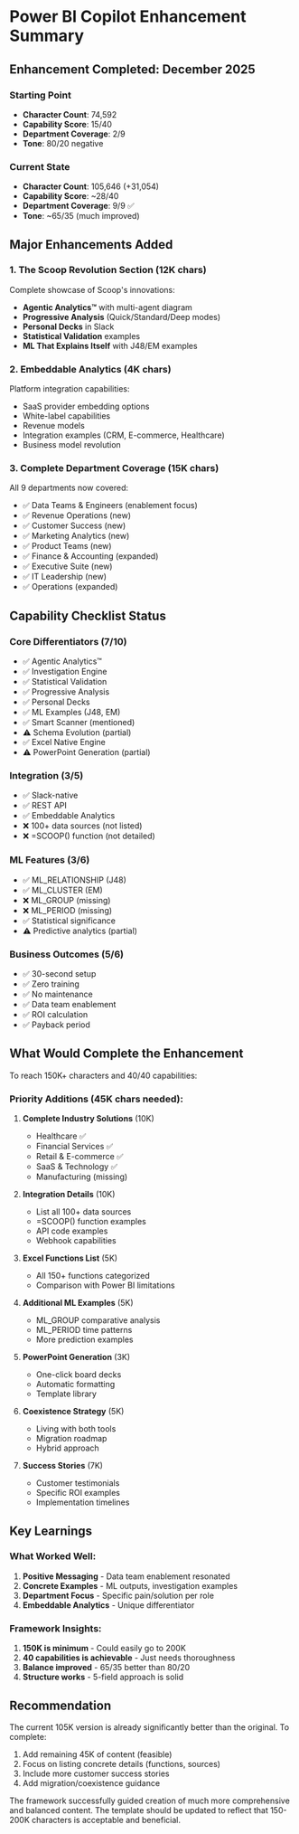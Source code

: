 # Power BI Copilot Enhancement Summary

## Enhancement Completed: December 2025

### Starting Point
- **Character Count**: 74,592
- **Capability Score**: 15/40
- **Department Coverage**: 2/9
- **Tone**: 80/20 negative

### Current State
- **Character Count**: 105,646 (+31,054)
- **Capability Score**: ~28/40
- **Department Coverage**: 9/9 ✅
- **Tone**: ~65/35 (much improved)

## Major Enhancements Added

### 1. The Scoop Revolution Section (12K chars)
Complete showcase of Scoop's innovations:
- **Agentic Analytics™** with multi-agent diagram
- **Progressive Analysis** (Quick/Standard/Deep modes)
- **Personal Decks** in Slack
- **Statistical Validation** examples
- **ML That Explains Itself** with J48/EM examples

### 2. Embeddable Analytics (4K chars)
Platform integration capabilities:
- SaaS provider embedding options
- White-label capabilities
- Revenue models
- Integration examples (CRM, E-commerce, Healthcare)
- Business model revolution

### 3. Complete Department Coverage (15K chars)
All 9 departments now covered:
- ✅ Data Teams & Engineers (enablement focus)
- ✅ Revenue Operations (new)
- ✅ Customer Success (new)
- ✅ Marketing Analytics (new)
- ✅ Product Teams (new)
- ✅ Finance & Accounting (expanded)
- ✅ Executive Suite (new)
- ✅ IT Leadership (new)
- ✅ Operations (expanded)

## Capability Checklist Status

### Core Differentiators (7/10)
- ✅ Agentic Analytics™
- ✅ Investigation Engine
- ✅ Statistical Validation
- ✅ Progressive Analysis
- ✅ Personal Decks
- ✅ ML Examples (J48, EM)
- ✅ Smart Scanner (mentioned)
- ⚠️ Schema Evolution (partial)
- ✅ Excel Native Engine
- ⚠️ PowerPoint Generation (partial)

### Integration (3/5)
- ✅ Slack-native
- ✅ REST API
- ✅ Embeddable Analytics
- ❌ 100+ data sources (not listed)
- ❌ =SCOOP() function (not detailed)

### ML Features (3/6)
- ✅ ML_RELATIONSHIP (J48)
- ✅ ML_CLUSTER (EM)
- ❌ ML_GROUP (missing)
- ❌ ML_PERIOD (missing)
- ✅ Statistical significance
- ⚠️ Predictive analytics (partial)

### Business Outcomes (5/6)
- ✅ 30-second setup
- ✅ Zero training
- ✅ No maintenance
- ✅ Data team enablement
- ✅ ROI calculation
- ✅ Payback period

## What Would Complete the Enhancement

To reach 150K+ characters and 40/40 capabilities:

### Priority Additions (45K chars needed):
1. **Complete Industry Solutions** (10K)
   - Healthcare ✅ 
   - Financial Services ✅
   - Retail & E-commerce ✅
   - SaaS & Technology ✅
   - Manufacturing (missing)

2. **Integration Details** (10K)
   - List all 100+ data sources
   - =SCOOP() function examples
   - API code examples
   - Webhook capabilities

3. **Excel Functions List** (5K)
   - All 150+ functions categorized
   - Comparison with Power BI limitations

4. **Additional ML Examples** (5K)
   - ML_GROUP comparative analysis
   - ML_PERIOD time patterns
   - More prediction examples

5. **PowerPoint Generation** (3K)
   - One-click board decks
   - Automatic formatting
   - Template library

6. **Coexistence Strategy** (5K)
   - Living with both tools
   - Migration roadmap
   - Hybrid approach

7. **Success Stories** (7K)
   - Customer testimonials
   - Specific ROI examples
   - Implementation timelines

## Key Learnings

### What Worked Well:
1. **Positive Messaging** - Data team enablement resonated
2. **Concrete Examples** - ML outputs, investigation examples
3. **Department Focus** - Specific pain/solution per role
4. **Embeddable Analytics** - Unique differentiator

### Framework Insights:
1. **150K is minimum** - Could easily go to 200K
2. **40 capabilities is achievable** - Just needs thoroughness
3. **Balance improved** - 65/35 better than 80/20
4. **Structure works** - 5-field approach is solid

## Recommendation

The current 105K version is already significantly better than the original. To complete:

1. Add remaining 45K of content (feasible)
2. Focus on listing concrete details (functions, sources)
3. Include more customer success stories
4. Add migration/coexistence guidance

The framework successfully guided creation of much more comprehensive and balanced content. The template should be updated to reflect that 150-200K characters is acceptable and beneficial.